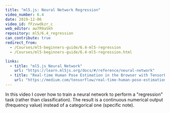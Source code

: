 ```yaml
---
title: "ml5.js: Neural Network Regression"
video_number: 6.4
date: 2019-12-06
video_id: fFzvwdkzr_c
web_editor: aw7R9aSkh
repository: ml5/6.4_regression
can_contribute: true
redirect_from:
  - /Courses/ml5-beginners-guide/6.4-ml5-regression
  - /Courses/ml5-beginners-guide/6.4-ml5-regression.html

links:
  - title: "ml5.js Neural Network"
    url: "https://learn.ml5js.org/docs/#/reference/neural-network"
  - title: "Real-time Human Pose Estimation in the Browser with TensorFlow.js"
    url: "https://medium.com/tensorflow/real-time-human-pose-estimation-in-the-browser-with-tensorflow-js-7dd0bc881cd5"
---
```


In this video I cover how to train a neural network to perform a "regression" task (rather than classification). The result is a continuous numerical output (frequency value) instead of a categorical one (specific note).
